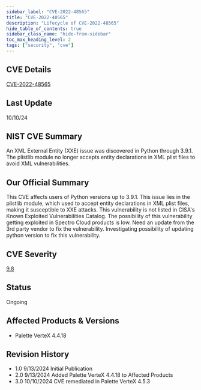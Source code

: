 ```yaml
---
sidebar_label: "CVE-2022-48565"
title: "CVE-2022-48565"
description: "Lifecycle of CVE-2022-48565"
hide_table_of_contents: true
sidebar_class_name: "hide-from-sidebar"
toc_max_heading_level: 2
tags: ["security", "cve"]
---
```


## CVE Details

[CVE-2022-48565](https://nvd.nist.gov/vuln/detail/CVE-2022-48565)

## Last Update

10/10/24

## NIST CVE Summary

An XML External Entity (XXE) issue was discovered in Python through 3.9.1. The plistlib module no longer accepts entity
declarations in XML plist files to avoid XML vulnerabilities.

## Our Official Summary

This CVE affects users of Python versions up to 3.9.1. This issue lies in the plistlib module, which used to accept
entity declarations in XML plist files, making it susceptible to XXE attacks. This vulnerability is not listed in CISA's
Known Exploited Vulnerabilities Catalog. The possibility of this vulnerability getting exploited in Spectro Cloud
products is low. Need an update from the 3rd party vendor to fix the vulnerability. Investigating possibility of
updating python version to fix this vulnerability.

## CVE Severity

[9.8](https://nvd.nist.gov/vuln/detail/CVE-2022-48565)

## Status

Ongoing

## Affected Products & Versions

- Palette VerteX 4.4.18

## Revision History

- 1.0 9/13/2024 Initial Publication
- 2.0 9/13/2024 Added Palette VerteX 4.4.18 to Affected Products
- 3.0 10/10/2024 CVE remediated in Palette VerteX 4.5.3
